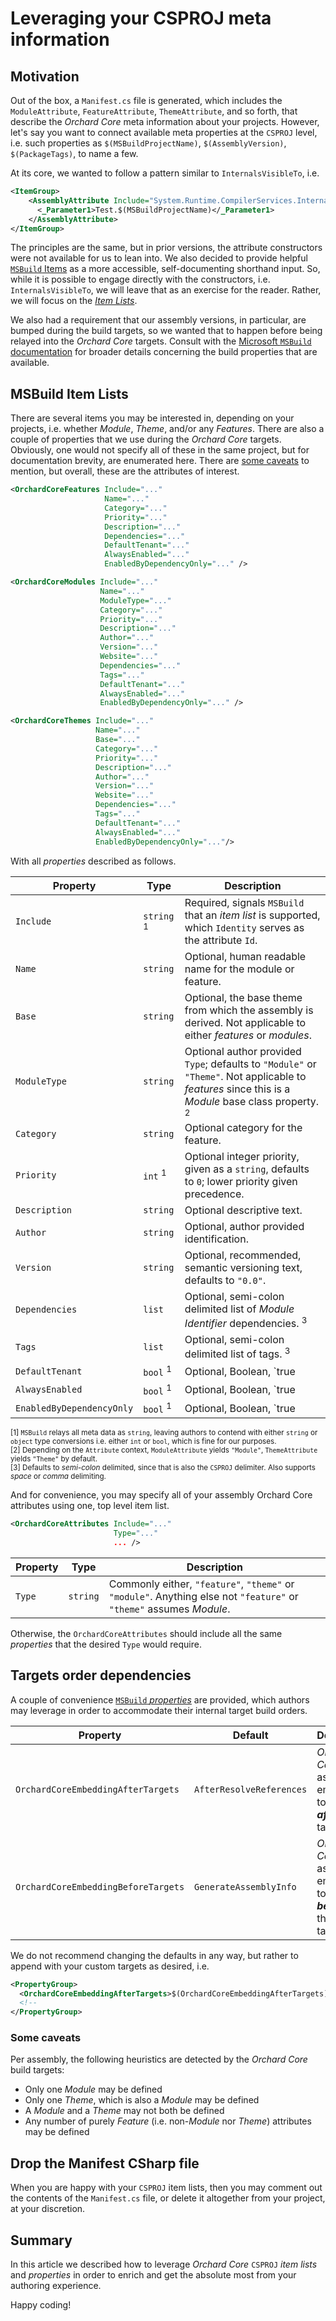 # Leveraging your CSPROJ meta information

## Motivation

Out of the box, a `Manifest.cs` file is generated, which includes the `ModuleAttribute`, `FeatureAttribute`, `ThemeAttribute`, and so forth, that describe the _Orchard Core_ meta information about your projects. However, let's say you want to connect available meta properties at the `CSPROJ` level, i.e. such properties as `$(MSBuildProjectName)`, `$(AssemblyVersion)`, `$(PackageTags)`, to name a few.

At its core, we wanted to follow a pattern similar to `InternalsVisibleTo`, i.e.

```xml
<ItemGroup>
    <AssemblyAttribute Include="System.Runtime.CompilerServices.InternalsVisibleTo">
      <_Parameter1>Test.$(MSBuildProjectName)</_Parameter1>
    </AssemblyAttribute>
</ItemGroup>
```

The principles are the same, but in prior versions, the attribute constructors were not available for us to lean into. We also decided to provide helpful [`MSBuild` Items](https://docs.microsoft.com/en-us/visualstudio/msbuild/msbuild-items) as a more accessible, self-documenting shorthand input. So, while it is possible to engage directly with the constructors, i.e. `InternalsVisibleTo`, we will leave that as an exercise for the reader. Rather, we will focus on the [_Item Lists_](#msbuild-item-lists).

We also had a requirement that our assembly versions, in particular, are bumped during the build targets, so we wanted that to happen before being relayed into the _Orchard Core_ targets. Consult with the [Microsoft `MSBuild` documentation](https://docs.microsoft.com/en-us/visualstudio/msbuild) for broader details concerning the build properties that are available.

## MSBuild Item Lists

There are several items you may be interested in, depending on your projects, i.e. whether _Module_, _Theme_, and/or any _Features_. There are also a couple of properties that we use during the _Orchard Core_ targets. Obviously, one would not specify all of these in the same project, but for documentation brevity, are enumerated here. There are [some caveats](#some-caveats) to mention, but overall, these are the attributes of interest.

```xml
<OrchardCoreFeatures Include="..."
                     Name="..."
                     Category="..."
                     Priority="..."
                     Description="..."
                     Dependencies="..."
                     DefaultTenant="..."
                     AlwaysEnabled="..."
                     EnabledByDependencyOnly="..." />
```

```xml
<OrchardCoreModules Include="..."
                    Name="..."
                    ModuleType="..."
                    Category="..."
                    Priority="..."
                    Description="..."
                    Author="..."
                    Version="..."
                    Website="..."
                    Dependencies="..."
                    Tags="..."
                    DefaultTenant="..."
                    AlwaysEnabled="..."
                    EnabledByDependencyOnly="..." />
```

```xml
<OrchardCoreThemes Include="..."
                   Name="..."
                   Base="..."
                   Category="..."
                   Priority="..."
                   Description="..."
                   Author="..."
                   Version="..."
                   Website="..."
                   Dependencies="..."
                   Tags="..."
                   DefaultTenant="..."
                   AlwaysEnabled="..."
                   EnabledByDependencyOnly="..."/>
```

With all _properties_ described as follows.

| Property                  | Type                  | Description                                                                                                                                                   |
|---------------------------|-----------------------|---------------------------------------------------------------------------------------------------------------------------------------------------------------|
| `Include`                 | `string` <sup>1</sup> | Required, signals `MSBuild` that an _item list_ is supported, which `Identity` serves as the attribute `Id`.                                                  |
| `Name`                    | `string`              | Optional, human readable name for the module or feature.                                                                                                      |
| `Base`                    | `string`              | Optional, the base theme from which the assembly is derived. Not applicable to either _features_ or _modules_.                                                |
| `ModuleType`              | `string`              | Optional author provided `Type`; defaults to `"Module"` or `"Theme"`. Not applicable to _features_ since this is a _Module_ base class property. <sup>2</sup> |
| `Category`                | `string`              | Optional category for the feature.                                                                                                                            |
| `Priority`                | `int` <sup>1</sup>    | Optional integer priority, given as a `string`, defaults to `0`; lower priority given precedence.                                                             |
| `Description`             | `string`              | Optional descriptive text.                                                                                                                                    |
| `Author`                  | `string`              | Optional, author provided identification.                                                                                                                     |
| `Version`                 | `string`              | Optional, recommended, semantic versioning text, defaults to `"0.0"`.                                                                                         |
| `Dependencies`            | `list`                | Optional, semi-colon delimited list of _Module Identifier_ dependencies. <sup>3</sup>                                                                         |
| `Tags`                    | `list`                | Optional, semi-colon delimited list of tags. <sup>3</sup>                                                                                                     |
| `DefaultTenant`           | `bool` <sup>1</sup>   | Optional, Boolean, `true                                                                                                                                      |false`, defaults to`false`.|
| `AlwaysEnabled`           | `bool` <sup>1</sup>   | Optional, Boolean, `true                                                                                                                                      |false`, defaults to`false`.|
| `EnabledByDependencyOnly` | `bool` <sup>1</sup>   | Optional, Boolean, `true                                                                                                                                      |false`, defaults to`false`.|

<sup>[1] `MSBuild` relays all meta data as `string`, leaving authors to contend with either `string` or `object` type conversions i.e. either `int` or `bool`, which is fine for our purposes.</sup>
<br/><sup>[2] Depending on the `Attribute` context, `ModuleAttribute` yields `"Module"`, `ThemeAttribute` yields `"Theme"` by default.</sup>
<br/><sup>[3] Defaults to _semi-colon_ delimited, since that is also the `CSPROJ` delimiter. Also supports _space_ or _comma_ delimiting.</sup>

And for convenience, you may specify all of your assembly Orchard Core attributes using one, top level item list.

```xml
<OrchardCoreAttributes Include="..."
                       Type="..."
                       ... />
```

| Property | Type     | Description                                                                                                         |
|----------|----------|---------------------------------------------------------------------------------------------------------------------|
| `Type`   | `string` | Commonly either, `"feature"`, `"theme"` or `"module"`. Anything else not `"feature"` or `"theme"` assumes _Module_. |

Otherwise, the `OrchardCoreAttributes` should include all the same _properties_ that the desired `Type` would require.

## Targets order dependencies

A couple of convenience [`MSBuild` _properties_](https://docs.microsoft.com/en-us/visualstudio/msbuild/msbuild-properties) are provided, which authors may leverage in order to accommodate their internal target build orders.

| Property                            | Default                  | Description                                                            |
|-------------------------------------|--------------------------|------------------------------------------------------------------------|
| `OrchardCoreEmbeddingAfterTargets`  | `AfterResolveReferences` | _Orchard Core_ assembly embedding to occur **_after_** these targets.  |
| `OrchardCoreEmbeddingBeforeTargets` | `GenerateAssemblyInfo`   | _Orchard Core_ assembly embedding to occur **_before_** these targets. |

We do not recommend changing the defaults in any way, but rather to append with your custom targets as desired, i.e.

```xml
<PropertyGroup>
  <OrchardCoreEmbeddingAfterTargets>$(OrchardCoreEmbeddingAfterTargets);MyCustomTarget<OrchardCoreEmbeddingAfterTargets>
  <!--                                                                 ^^^^^^^^^^^^^^^ -->
</PropertyGroup>
```

### Some caveats

Per assembly, the following heuristics are detected by the _Orchard Core_ build targets:

* Only one _Module_ may be defined
* Only one _Theme_, which is also a _Module_ may be defined
* A _Module_ and a _Theme_ may not both be defined
* Any number of purely _Feature_ (i.e. non-_Module_ nor _Theme_) attributes may be defined

## Drop the Manifest CSharp file

When you are happy with your `CSPROJ` item lists, then you may comment out the contents of the `Manifest.cs` file, or delete it altogether from your project, at your discretion.

## Summary

In this article we described how to leverage _Orchard Core_ `CSPROJ` _item lists_ and _properties_ in order to enrich and get the absolute most from your authoring experience.

Happy coding!
